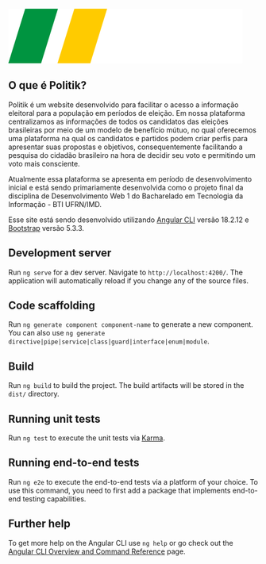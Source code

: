 ![Politik](public/logo1.svg)



## O que é Politik?

Politik é um website desenvolvido para facilitar o acesso a informação eleitoral para a população em períodos de eleição. Em nossa plataforma centralizamos as informações de todos os candidatos das eleições brasileiras por meio de um modelo de benefício mútuo, no qual oferecemos uma plataforma na qual os candidatos e partidos podem criar perfis para apresentar suas propostas e objetivos, consequentemente facilitando a pesquisa do cidadão brasileiro na hora de decidir seu voto e permitindo um voto mais consciente.

Atualmente essa plataforma se apresenta em período de desenvolvimento inicial e está sendo primariamente desenvolvida como o projeto final da disciplina de Desenvolvimento Web 1 do Bacharelado em Tecnologia da Informação - BTI UFRN/IMD.

Esse site está sendo desenvolvido utilizando [Angular CLI](https://github.com/angular/angular-cli) versão 18.2.12 e [Bootstrap](https://getbootstrap.com) versão 5.3.3.

## Development server

Run `ng serve` for a dev server. Navigate to `http://localhost:4200/`. The application will automatically reload if you change any of the source files.

## Code scaffolding

Run `ng generate component component-name` to generate a new component. You can also use `ng generate directive|pipe|service|class|guard|interface|enum|module`.

## Build

Run `ng build` to build the project. The build artifacts will be stored in the `dist/` directory.

## Running unit tests

Run `ng test` to execute the unit tests via [Karma](https://karma-runner.github.io).

## Running end-to-end tests

Run `ng e2e` to execute the end-to-end tests via a platform of your choice. To use this command, you need to first add a package that implements end-to-end testing capabilities.

## Further help

To get more help on the Angular CLI use `ng help` or go check out the [Angular CLI Overview and Command Reference](https://angular.dev/tools/cli) page.
